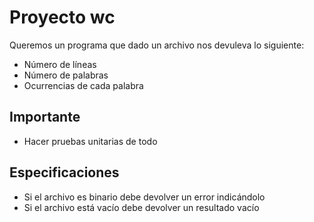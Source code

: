# Proyecto wc

Queremos un programa que dado un archivo nos devuleva lo siguiente:

- Número de líneas
- Número de palabras
- Ocurrencias de cada palabra
  
## Importante

- Hacer pruebas unitarias de todo

## Especificaciones

- Si el archivo es binario debe devolver un error indicándolo
- Si el archivo está vacío debe devolver un resultado vacío
